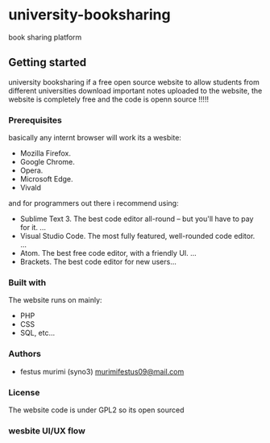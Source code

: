 # university-booksharing
book sharing platform

## Getting started
university booksharing if a free open source website to allow students from different universities download important notes uploaded to the website, the website is completely free and the code is openn source !!!!!

### Prerequisites
basically any internt browser will work its a wesbite: 

* Mozilla Firefox.
* Google Chrome.
* Opera.
* Microsoft Edge.
* Vivald

and for programmers out there i recommend using:

* Sublime Text 3. The best code editor all-round – but you'll have to pay for it. ...
* Visual Studio Code. The most fully featured, well-rounded code editor. ...
* Atom. The best free code editor, with a friendly UI. ...
* Brackets. The best code editor for new users...

### Built with

The website runs on mainly:

* PHP
* CSS
* SQL, etc...

### Authors

* festus murimi (syno3) murimifestus09@mail.com

### License

The website code is under GPL2 so its open sourced

### wesbite UI/UX flow















